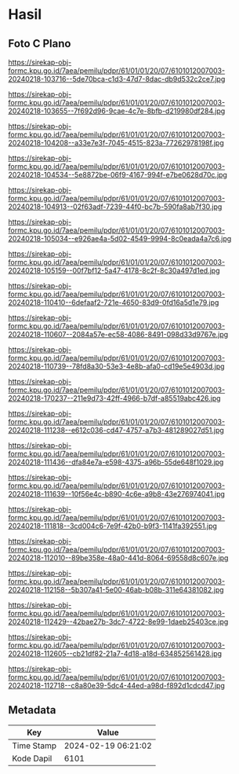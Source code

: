 # Hasil

## Foto C Plano

https://sirekap-obj-formc.kpu.go.id/7aea/pemilu/pdpr/61/01/01/20/07/6101012007003-20240218-103716--5de70bca-c1d3-47d7-8dac-db9d532c2ce7.jpg

https://sirekap-obj-formc.kpu.go.id/7aea/pemilu/pdpr/61/01/01/20/07/6101012007003-20240218-103655--7f692d96-9cae-4c7e-8bfb-d219980df284.jpg

https://sirekap-obj-formc.kpu.go.id/7aea/pemilu/pdpr/61/01/01/20/07/6101012007003-20240218-104208--a33e7e3f-7045-4515-823a-77262978198f.jpg

https://sirekap-obj-formc.kpu.go.id/7aea/pemilu/pdpr/61/01/01/20/07/6101012007003-20240218-104534--5e8872be-06f9-4167-994f-e7be0628d70c.jpg

https://sirekap-obj-formc.kpu.go.id/7aea/pemilu/pdpr/61/01/01/20/07/6101012007003-20240218-104913--02f63adf-7239-44f0-bc7b-590fa8ab7f30.jpg

https://sirekap-obj-formc.kpu.go.id/7aea/pemilu/pdpr/61/01/01/20/07/6101012007003-20240218-105034--e926ae4a-5d02-4549-9994-8c0eada4a7c6.jpg

https://sirekap-obj-formc.kpu.go.id/7aea/pemilu/pdpr/61/01/01/20/07/6101012007003-20240218-105159--00f7bf12-5a47-4178-8c2f-8c30a497d1ed.jpg

https://sirekap-obj-formc.kpu.go.id/7aea/pemilu/pdpr/61/01/01/20/07/6101012007003-20240218-110410--6defaaf2-721e-4650-83d9-0fd16a5d1e79.jpg

https://sirekap-obj-formc.kpu.go.id/7aea/pemilu/pdpr/61/01/01/20/07/6101012007003-20240218-110607--2084a57e-ec58-4086-8491-098d33d9767e.jpg

https://sirekap-obj-formc.kpu.go.id/7aea/pemilu/pdpr/61/01/01/20/07/6101012007003-20240218-110739--78fd8a30-53e3-4e8b-afa0-cd19e5e4903d.jpg

https://sirekap-obj-formc.kpu.go.id/7aea/pemilu/pdpr/61/01/01/20/07/6101012007003-20240218-170237--211e9d73-42ff-4966-b7df-a85519abc426.jpg

https://sirekap-obj-formc.kpu.go.id/7aea/pemilu/pdpr/61/01/01/20/07/6101012007003-20240218-111238--e612c036-cd47-4757-a7b3-481289027d51.jpg

https://sirekap-obj-formc.kpu.go.id/7aea/pemilu/pdpr/61/01/01/20/07/6101012007003-20240218-111436--dfa84e7a-e598-4375-a96b-55de648f1029.jpg

https://sirekap-obj-formc.kpu.go.id/7aea/pemilu/pdpr/61/01/01/20/07/6101012007003-20240218-111639--10f56e4c-b890-4c6e-a9b8-43e276974041.jpg

https://sirekap-obj-formc.kpu.go.id/7aea/pemilu/pdpr/61/01/01/20/07/6101012007003-20240218-111818--3cd004c6-7e9f-42b0-b9f3-1141fa392551.jpg

https://sirekap-obj-formc.kpu.go.id/7aea/pemilu/pdpr/61/01/01/20/07/6101012007003-20240218-112010--89be358e-48a0-441d-8064-69558d8c607e.jpg

https://sirekap-obj-formc.kpu.go.id/7aea/pemilu/pdpr/61/01/01/20/07/6101012007003-20240218-112158--5b307a41-5e00-46ab-b08b-311e64381082.jpg

https://sirekap-obj-formc.kpu.go.id/7aea/pemilu/pdpr/61/01/01/20/07/6101012007003-20240218-112429--42bae27b-3dc7-4722-8e99-1daeb25403ce.jpg

https://sirekap-obj-formc.kpu.go.id/7aea/pemilu/pdpr/61/01/01/20/07/6101012007003-20240218-112605--cb21df82-21a7-4d18-a18d-634852561428.jpg

https://sirekap-obj-formc.kpu.go.id/7aea/pemilu/pdpr/61/01/01/20/07/6101012007003-20240218-112718--c8a80e39-5dc4-44ed-a98d-f892d1cdcd47.jpg


## Metadata

| Key        | Value               |
| ---------- | ------------------- |
| Time Stamp | 2024-02-19 06:21:02 |
| Kode Dapil | 6101                |



